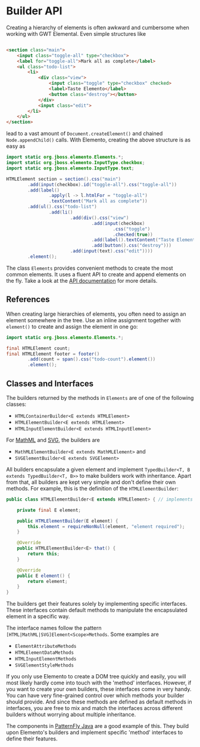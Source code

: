 # Builder API

Creating a hierarchy of elements is often awkward and cumbersome when working with GWT Elemental. Even simple structures like

```html

<section class="main">
    <input class="toggle-all" type="checkbox">
    <label for="toggle-all">Mark all as complete</label>
    <ul class="todo-list">
        <li>
            <div class="view">
                <input class="toggle" type="checkbox" checked>
                <label>Taste Elemento</label>
                <button class="destroy"></button>
            </div>
            <input class="edit">
        </li>
    </ul>
</section>
```

lead to a vast amount of `Document.createElement()` and chained `Node.appendChild()` calls. With Elemento, creating the above
structure is as easy as

```java
import static org.jboss.elemento.Elements.*;
import static org.jboss.elemento.InputType.checkbox;
import static org.jboss.elemento.InputType.text;

HTMLElement section = section().css("main")
        .add(input(checkbox).id("toggle-all").css("toggle-all"))
        .add(label()
                .apply(l -> l.htmlFor = "toggle-all")
                .textContent("Mark all as complete"))
        .add(ul().css("todo-list")
                .add(li()
                        .add(div().css("view")
                                .add(input(checkbox)
                                        .css("toggle")
                                        .checked(true))
                                .add(label().textContent("Taste Elemento"))
                                .add(button().css("destroy")))
                        .add(input(text).css("edit"))))
        .element();
```

The class `Elements` provides convenient methods to create the most common elements. It uses a fluent API to create and append
elements on the fly. Take a look at
the [API documentation](https://hal.github.io/elemento/apidocs/org/jboss/elemento/Elements.html) for more details.

## References

When creating large hierarchies of elements, you often need to assign an element somewhere in the tree. Use an inline assignment
together with `element()` to create and assign the element in one go:

```java
import static org.jboss.elemento.Elements.*;

final HTMLElement count;
final HTMLElement footer = footer()
        .add(count = span().css("todo-count").element())
        .element();
```

## Classes and Interfaces

The builders returned by the methods in `Elements` are of one of the following classes:

- `HTMLContainerBuilder<E extends HTMLElement>`
- `HTMLElementBuilder<E extends HTMLElement>`
- `HTMLInputElementBuilder<E extends HTMLInputElement>`

For [MathML](mathml.md) and [SVG](svg.md), the builders are

- `MathMLElementBuilder<E extends MathMLElement>` and
- `SVGElementBuilder<E extends SVGElement>`

All builders encapsulate a given element and implement `TypedBuilder<T, B extends TypedBuilder<T, B>>` to make builders work
with inheritance. Apart from that, all builders are kept very simple and don't define their own methods. For example, this is
the definition of the `HTMLElementBuilder`:

```java
public class HTMLElementBuilder<E extends HTMLElement> { // implements section omitted

    private final E element;

    public HTMLElementBuilder(E element) {
        this.element = requireNonNull(element, "element required");
    }

    @Override
    public HTMLElementBuilder<E> that() {
        return this;
    }

    @Override
    public E element() {
        return element;
    }
}
```

The builders get their features solely by implementing specific interfaces. These interfaces contain default methods to
manipulate the encapsulated element in a specific way.

The interface names follow the pattern `[HTML|MathML|SVG]Element<Scope>Methods`. Some examples are

- `ElementAttributeMethods`
- `HTMLElementDataMethods`
- `HTMLInputElementMethods`
- `SVGElementStyleMethods`

If you only use Elemento to create a DOM tree quickly and easily, you will most likely hardly come into touch with the 'method'
interfaces. However, if you want to create your own builders, these interfaces come in very handy. You can have very
fine-grained control over which methods your builder should provide. And since these methods are defined as default methods in
interfaces, you are free to mix and match the interfaces across different builders without worrying about multiple inheritance.

The components in [PatternFly Java](https://patternfly-java.github.io/api-design) are a good example of this. They build upon
Elemento's builders and implement specific 'method' interfaces to define their features.
